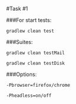 #Task #1

###For start tests:

`gradlew clean test`

###Suites:

`gradlew clean testMail`

`gradlew clean testDisk`

###Options:

`-Pbrowser=firefox/chrome`

`-Pheadless=on/off`
